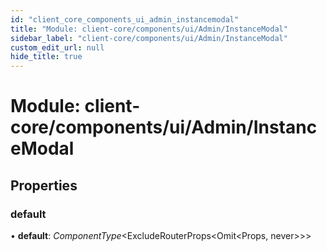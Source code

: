 ```yaml
---
id: "client_core_components_ui_admin_instancemodal"
title: "Module: client-core/components/ui/Admin/InstanceModal"
sidebar_label: "client-core/components/ui/Admin/InstanceModal"
custom_edit_url: null
hide_title: true
---
```


# Module: client-core/components/ui/Admin/InstanceModal

## Properties

### default

• **default**: *ComponentType*<ExcludeRouterProps<Omit<Props, never\>\>\>
